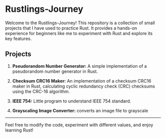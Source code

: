 # Rustlings-Journey

Welcome to the Rustlings-Journey! This repository is a collection of small projects that I have used to practice Rust. It provides a hands-on experience for beginners like me to experiment with Rust and explore its key features.

## Projects

1. **Pseudorandom Number Generator:** A simple implementation of a pseudorandom number generator in Rust.

2. **Checksum CRC16 Maker:** An implementation of a checksum CRC16 maker in Rust, calculating cyclic redundancy check (CRC) checksums using the CRC-16 algorithm.

3. **IEEE 754:** Little program to understand IEEE 754 standard.

4. **Grayscaling Image Converter:** converts an image file to grayscale

____

Feel free to modify the code, experiment with different values, and enjoy learning Rust!
